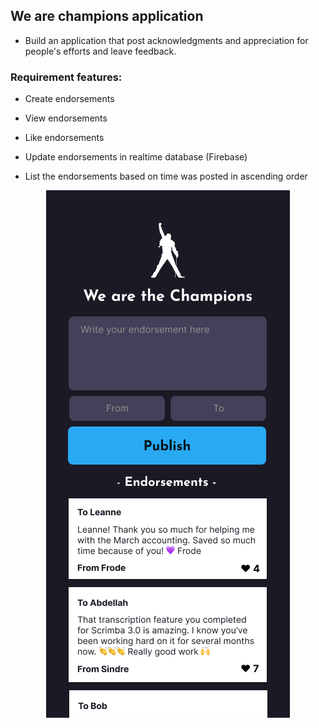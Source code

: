 ## We are champions application

- Build an application that post acknowledgments and appreciation for people's efforts and leave feedback.

### Requirement features:

- Create endorsements

- View endorsements

- Like endorsements

- Update endorsements in realtime database (Firebase)

-  List the endorsements based on time was posted in ascending order


<div style="text-align: center;">

![Endorsement screenshot](screenshots/Stretch%20Goals.png)

</div>
  

  

